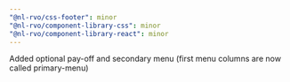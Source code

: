 ```yaml
---
"@nl-rvo/css-footer": minor
"@nl-rvo/component-library-css": minor
"@nl-rvo/component-library-react": minor
---
```


Added optional pay-off and secondary menu (first menu columns are now called primary-menu)
